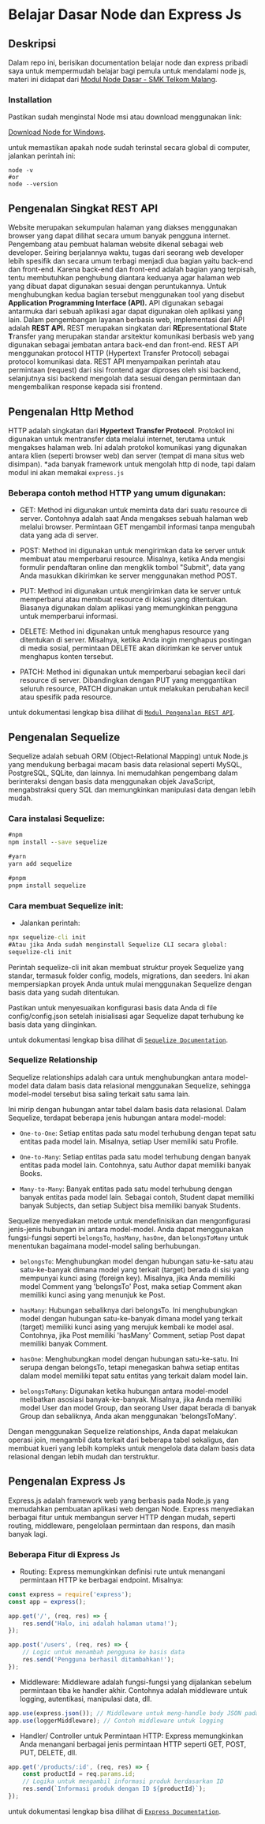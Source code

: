 # Belajar Dasar Node dan Express Js

## Deskripsi

Dalam repo ini, berisikan documentation belajar node dan express pribadi saya untuk mempermudah belajar bagi pemula untuk mendalami node js, materi ini didapat dari [Modul Node Dasar - SMK Telkom Malang](https://drive.google.com/drive/folders/10cFXJ3iqhzZaIs8GOb0RZSjKJZCEOG-X?usp=drive_link).

### Installation

Pastikan sudah menginstal Node msi atau download menggunakan link:

[Download Node for Windows](https://nodejs.org/dist/v21.4.0/node-v21.4.0-x64.msi).

untuk memastikan apakah node sudah terinstal secara global di computer, jalankan perintah ini:
```
node -v
#or
node --version
```

## Pengenalan Singkat REST API

Website merupakan sekumpulan halaman yang diakses menggunakan browser yang dapat dilihat secara umum  banyak pengguna internet. Pengembang atau pembuat halaman website dikenal sebagai web developer. Seiring berjalannya waktu, tugas dari seorang web developer lebih spesifik dan secara umum terbagi menjadi dua bagian yaitu back-end dan front-end.
Karena back-end dan front-end adalah bagian yang terpisah, tentu membutuhkan penghubung diantara keduanya agar halaman web yang dibuat dapat digunakan sesuai dengan peruntukannya. Untuk menghubungkan kedua bagian tersebut menggunakan tool yang disebut <strong>Application Programming Interface (API).</strong> API digunakan sebagai antarmuka dari sebuah aplikasi agar dapat digunakan oleh aplikasi yang lain. Dalam pengembangan layanan berbasis web, implementasi dari API adalah <strong>REST API.</strong> REST merupakan singkatan dari <strong>RE</strong>presentational <strong>S</strong>tate <strong>T</strong>ransfer yang merupakan standar arsitektur komunikasi berbasis web yang digunakan sebagai jembatan antara back-end dan front-end. REST API menggunakan protocol HTTP (Hypertext Transfer Protocol) sebagai protocol komunikasi data. REST API menyampaikan perintah atau permintaan (request) dari sisi frontend agar diproses oleh sisi backend, selanjutnya sisi backend mengolah data sesuai dengan permintaan dan mengembalikan response kepada sisi frontend.

## Pengenalan Http Method

HTTP adalah singkatan dari <strong>Hypertext Transfer Protocol</strong>. Protokol ini digunakan untuk mentransfer data melalui internet, terutama untuk mengakses halaman web. Ini adalah protokol komunikasi yang digunakan antara klien (seperti browser web) dan server (tempat di mana situs web disimpan).
*ada banyak framework untuk mengolah http di node, tapi dalam modul ini akan memakai `express.js` 

### Beberapa contoh method HTTP yang umum digunakan:
- GET: Method ini digunakan untuk meminta data dari suatu resource di server. Contohnya adalah saat Anda mengakses sebuah halaman web melalui browser. Permintaan GET mengambil informasi tanpa mengubah data yang ada di server.

- POST: Method ini digunakan untuk mengirimkan data ke server untuk membuat atau memperbarui resource. Misalnya, ketika Anda mengisi formulir pendaftaran online dan mengklik tombol "Submit", data yang Anda masukkan dikirimkan ke server menggunakan method POST.

- PUT: Method ini digunakan untuk mengirimkan data ke server untuk memperbarui atau membuat resource di lokasi yang ditentukan. Biasanya digunakan dalam aplikasi yang memungkinkan pengguna untuk memperbarui informasi.

- DELETE: Method ini digunakan untuk menghapus resource yang ditentukan di server. Misalnya, ketika Anda ingin menghapus postingan di media sosial, permintaan DELETE akan dikirimkan ke server untuk menghapus konten tersebut.

- PATCH: Method ini digunakan untuk memperbarui sebagian kecil dari resource di server. Dibandingkan dengan PUT yang menggantikan seluruh resource, PATCH digunakan untuk melakukan perubahan kecil atau spesifik pada resource.

untuk dokumentasi lengkap bisa dilihat di [`Modul Pengenalan REST API`](https://drive.google.com/drive/folders/10cFXJ3iqhzZaIs8GOb0RZSjKJZCEOG-X?usp=drive_link).

## Pengenalan Sequelize

Sequelize adalah sebuah ORM (Object-Relational Mapping) untuk Node.js yang mendukung berbagai macam basis data relasional seperti MySQL, PostgreSQL, SQLite, dan lainnya. Ini memudahkan pengembang dalam berinteraksi dengan basis data menggunakan objek JavaScript, mengabstraksi query SQL dan memungkinkan manipulasi data dengan lebih mudah.

### Cara instalasi Sequelize:
```cmd
#npm
npm install --save sequelize

#yarn
yarn add sequelize

#pnpm
pnpm install sequelize
```
### Cara membuat Sequelize init:
- Jalankan perintah:
```cmd
npx sequelize-cli init
#Atau jika Anda sudah menginstall Sequelize CLI secara global:
sequelize-cli init
```
Perintah sequelize-cli init akan membuat struktur proyek Sequelize yang standar, termasuk folder config, models, migrations, dan seeders. Ini akan mempersiapkan proyek Anda untuk mulai menggunakan Sequelize dengan basis data yang sudah ditentukan.

Pastikan untuk menyesuaikan konfigurasi basis data Anda di file config/config.json setelah inisialisasi agar Sequelize dapat terhubung ke basis data yang diinginkan.

untuk dokumentasi lengkap bisa dilihat di [`Sequelize Documentation`](https://sequelize.org/).
### Sequelize Relationship
Sequelize relationships adalah cara untuk menghubungkan antara model-model data dalam basis data relasional menggunakan Sequelize, sehingga model-model tersebut bisa saling terkait satu sama lain.

Ini mirip dengan hubungan antar tabel dalam basis data relasional. Dalam Sequelize, terdapat beberapa jenis hubungan antara model-model:

- `One-to-One`: Setiap entitas pada satu model terhubung dengan tepat satu entitas pada model lain. Misalnya, setiap User memiliki satu Profile.

- `One-to-Many`: Setiap entitas pada satu model terhubung dengan banyak entitas pada model lain. Contohnya, satu Author dapat memiliki banyak Books.

- `Many-to-Many`: Banyak entitas pada satu model terhubung dengan banyak entitas pada model lain. Sebagai contoh, Student dapat memiliki banyak Subjects, dan setiap Subject bisa memiliki banyak Students.

Sequelize menyediakan metode untuk mendefinisikan dan mengonfigurasi jenis-jenis hubungan ini antara model-model. Anda dapat menggunakan fungsi-fungsi seperti `belongsTo`, `hasMany`, `hasOne`, dan `belongsToMany` untuk menentukan bagaimana model-model saling berhubungan.

- `belongsTo`: Menghubungkan model dengan hubungan satu-ke-satu atau satu-ke-banyak dimana model yang terkait (target) berada di sisi yang mempunyai kunci asing (foreign key). Misalnya, jika Anda memiliki model Comment yang 'belongsTo' Post, maka setiap Comment akan memiliki kunci asing yang menunjuk ke Post.

- `hasMany`: Hubungan sebaliknya dari belongsTo. Ini menghubungkan model dengan hubungan satu-ke-banyak dimana model yang terkait (target) memiliki kunci asing yang merujuk kembali ke model asal. Contohnya, jika Post memiliki 'hasMany' Comment, setiap Post dapat memiliki banyak Comment.

- `hasOne`: Menghubungkan model dengan hubungan satu-ke-satu. Ini serupa dengan belongsTo, tetapi menegaskan bahwa setiap entitas dalam model memiliki tepat satu entitas yang terkait dalam model lain.

- `belongsToMany`: Digunakan ketika hubungan antara model-model melibatkan asosiasi banyak-ke-banyak. Misalnya, jika Anda memiliki model User dan model Group, dan seorang User dapat berada di banyak Group dan sebaliknya, Anda akan menggunakan 'belongsToMany'.

Dengan menggunakan Sequelize relationships, Anda dapat melakukan operasi join, mengambil data terkait dari beberapa tabel sekaligus, dan membuat kueri yang lebih kompleks untuk mengelola data dalam basis data relasional dengan lebih mudah dan terstruktur.

## Pengenalan Express Js

Express.js adalah framework web yang berbasis pada Node.js yang memudahkan pembuatan aplikasi web dengan Node. Express menyediakan berbagai fitur untuk membangun server HTTP dengan mudah, seperti routing, middleware, pengelolaan permintaan dan respons, dan masih banyak lagi.
### Beberapa Fitur di Express Js
- Routing: Express memungkinkan definisi rute untuk menangani permintaan HTTP ke berbagai endpoint. Misalnya:
```js
const express = require('express');
const app = express();

app.get('/', (req, res) => {
    res.send('Halo, ini adalah halaman utama!');
});

app.post('/users', (req, res) => {
    // Logic untuk menambah pengguna ke basis data
    res.send('Pengguna berhasil ditambahkan!');
});
```
- Middleware: Middleware adalah fungsi-fungsi yang dijalankan sebelum permintaan tiba ke handler akhir. Contohnya adalah middleware untuk logging, autentikasi, manipulasi data, dll.
```js
app.use(express.json()); // Middleware untuk meng-handle body JSON pada request
app.use(loggerMiddleware); // Contoh middleware untuk logging
```
- Handler/ Controller untuk Permintaan HTTP: Express memungkinkan Anda menangani berbagai jenis permintaan HTTP seperti GET, POST, PUT, DELETE, dll.
```js
app.get('/products/:id', (req, res) => {
    const productId = req.params.id;
    // Logika untuk mengambil informasi produk berdasarkan ID
    res.send(`Informasi produk dengan ID ${productId}`);
});
```
untuk dokumentasi lengkap bisa dilihat di [`Express Documentation`](https://expressjs.com/).
